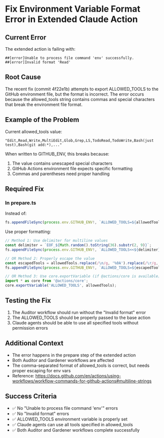 # Fix Environment Variable Format Error in Extended Claude Action

## Current Error
The extended action is failing with:
```
##[error]Unable to process file command 'env' successfully.
##[error]Invalid format 'Read'
```

## Root Cause
The recent fix (commit 4f22e1b) attempts to export ALLOWED_TOOLS to the GitHub environment file, but the format is incorrect. The error occurs because the allowed_tools string contains commas and special characters that break the environment file format.

## Example of the Problem
Current allowed_tools value:
```
"Edit,Read,Write,MultiEdit,Glob,Grep,LS,TodoRead,TodoWrite,Bash(just test),Bash(git add:*),..."
```

When written to GITHUB_ENV, this breaks because:
1. The value contains unescaped special characters
2. GitHub Actions environment file expects specific formatting
3. Commas and parentheses need proper handling

## Required Fix

### In prepare.ts
Instead of:
```typescript
fs.appendFileSync(process.env.GITHUB_ENV!, `ALLOWED_TOOLS=${allowedTools}\n`);
```

Use proper formatting:
```typescript
// Method 1: Use delimiter for multiline values
const delimiter = `EOF_${Math.random().toString(36).substr(2, 9)}`;
fs.appendFileSync(process.env.GITHUB_ENV!, `ALLOWED_TOOLS<<${delimiter}\n${allowedTools}\n${delimiter}\n`);

// OR Method 2: Properly escape the value
const escapedTools = allowedTools.replace(/\n/g, '%0A').replace(/\r/g, '%0D');
fs.appendFileSync(process.env.GITHUB_ENV!, `ALLOWED_TOOLS=${escapedTools}\n`);

// OR Method 3: Use core.exportVariable (if @actions/core is available)
import * as core from '@actions/core';
core.exportVariable('ALLOWED_TOOLS', allowedTools);
```

## Testing the Fix
1. The Auditor workflow should run without the "Invalid format" error
2. The ALLOWED_TOOLS should be properly passed to the base action
3. Claude agents should be able to use all specified tools without permission errors

## Additional Context
- The error happens in the prepare step of the extended action
- Both Auditor and Gardener workflows are affected
- The comma-separated format of allowed_tools is correct, but needs proper escaping for env vars
- Reference: https://docs.github.com/en/actions/using-workflows/workflow-commands-for-github-actions#multiline-strings

## Success Criteria
- ✅ No "Unable to process file command 'env'" errors
- ✅ No "Invalid format" errors  
- ✅ ALLOWED_TOOLS environment variable is properly set
- ✅ Claude agents can use all tools specified in allowed_tools
- ✅ Both Auditor and Gardener workflows complete successfully